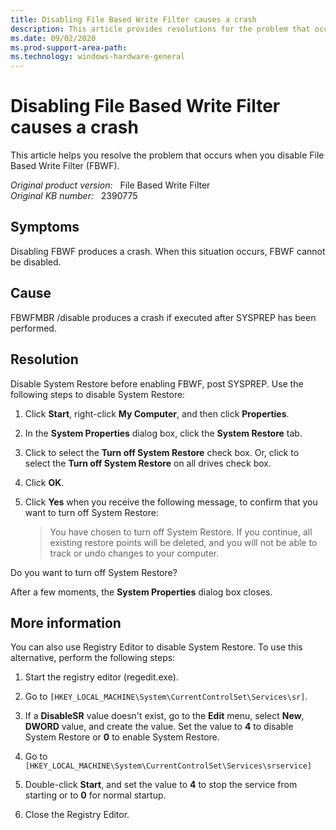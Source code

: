 ```yaml
---
title: Disabling File Based Write Filter causes a crash
description: This article provides resolutions for the problem that occurs when you disable File Based Write Filter.
ms.date: 09/02/2020
ms.prod-support-area-path: 
ms.technology: windows-hardware-general
---
```

# Disabling File Based Write Filter causes a crash

This article helps you resolve the problem that occurs when you disable File Based Write Filter (FBWF).

_Original product version:_ &nbsp; File Based Write Filter  
_Original KB number:_ &nbsp; 2390775

## Symptoms

Disabling FBWF produces a crash. When this situation occurs, FBWF cannot be disabled.

## Cause

FBWFMBR /disable produces a crash if executed after SYSPREP has been performed.

## Resolution

Disable System Restore before enabling FBWF, post SYSPREP. Use the following steps to disable System Restore:

1. Click **Start**, right-click **My Computer**, and then click **Properties**.
2. In the **System Properties** dialog box, click the **System Restore** tab.
3. Click to select the **Turn off System Restore** check box. Or, click to select the **Turn off System Restore** on all drives check box.
4. Click **OK**.
5. Click **Yes** when you receive the following message, to confirm that you want to turn off System Restore:

    > You have chosen to turn off System Restore. If you continue, all existing restore points will be deleted, and you will not be able to track or undo changes to your computer.

Do you want to turn off System Restore?

After a few moments, the **System Properties** dialog box closes.

## More information

You can also use Registry Editor to disable System Restore. To use this alternative, perform the following steps:

1. Start the registry editor (regedit.exe).

1. Go to `[HKEY_LOCAL_MACHINE\System\CurrentControlSet\Services\sr]`.

1. If a **DisableSR** value doesn't exist, go to the **Edit** menu, select **New**, **DWORD** value, and create the value. Set the value to **4** to disable System Restore or **0** to enable System Restore.

1. Go to `[HKEY_LOCAL_MACHINE\System\CurrentControlSet\Services\srservice]`

1. Double-click **Start**, and set the value to **4** to stop the service from starting or to **0** for normal startup.

1. Close the Registry Editor.
